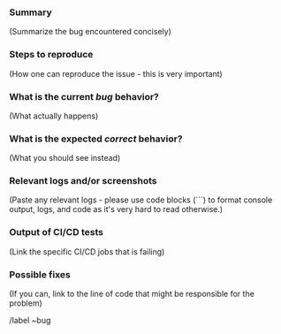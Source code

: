 <!---
Please read this!

Before opening a new issue, make sure to search for keywords in the issues
filtered by the "bug" label.

- https://pragit.diee.unica.it/secml/secml-lib/issues?label_name%5B%5D=bug

and verify the issue you're about to submit isn't a duplicate.
--->

### Summary

(Summarize the bug encountered concisely)

### Steps to reproduce

(How one can reproduce the issue - this is very important)

### What is the current *bug* behavior?

(What actually happens)

### What is the expected *correct* behavior?

(What you should see instead)

### Relevant logs and/or screenshots

(Paste any relevant logs - please use code blocks (```) to format console output,
logs, and code as it's very hard to read otherwise.)

### Output of CI/CD tests

(Link the specific CI/CD jobs that is failing)

### Possible fixes

(If you can, link to the line of code that might be responsible for the problem)

/label ~bug